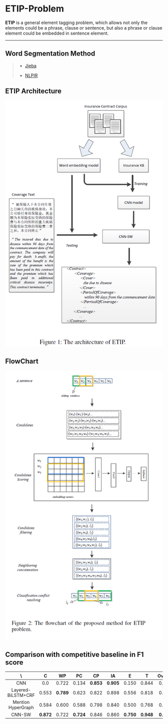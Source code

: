 # ETIP-Problem

**ETIP** is a general element tagging problem, which allows not only the elements could be a phrase, clause or sentence, but also a phrase or clause element could be embedded in sentence element.

-------------------

## Word Segmentation Method

> - [Jieba](https://github.com/fxsjy/jieba)
> 
> - [NLPIR](https://github.com/NLPIR-team/NLPIR)


## ETIP Architecture
![Alt text](https://github.com/ETIP-team/ETIP-Project/raw/master/md_imgs/ETIP_architecture.png)


## FlowChart
![Alt text](https://github.com/ETIP-team/ETIP-Project/raw/master/md_imgs/flowchart.png)

## Comparison with competitive baseline in F1 score
| \                 |  C  |  WP | PC  |CP   |IA   |E    |T    |Overall|
| :---------------: |:---:|:---:|:---:|:---:|:---:|:---:|:---:|:-----:|
| CNN               |0.0      |0.722    |0.134    |**0.853**|**0.905**|0.150    |0.844    |0.767
| Layered-BiLSTM+CRF|0.553    |**0.789**|0.623    |0.822    |0.898    |0.556    |0.818    |0.792
| Mention HyperGraph|0.584    |0.600    |0.588    |0.798    |0.840    |0.500    |0.768    |0.761
| CNN-SW            |**0.872**|0.722    |**0.724**|0.846    |0.860    |**0.750**|**0.948**|**0.855**
